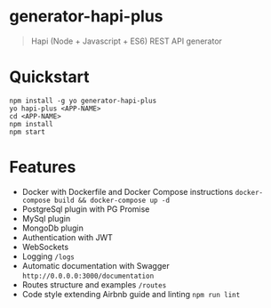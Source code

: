 generator-hapi-plus
===================
> Hapi (Node + Javascript + ES6) REST API generator

Quickstart
==========
    npm install -g yo generator-hapi-plus
    yo hapi-plus <APP-NAME>
    cd <APP-NAME>
    npm install
    npm start

Features
========

 * Docker with Dockerfile and Docker Compose instructions `docker-compose build && docker-compose up -d`
 * PostgreSql plugin with PG Promise
 * MySql plugin
 * MongoDb plugin
 * Authentication with JWT
 * WebSockets
 * Logging `/logs`
 * Automatic documentation with Swagger `http://0.0.0.0:3000/documentation`
 * Routes structure and examples `/routes`
 * Code style extending Airbnb guide and linting `npm run lint`
